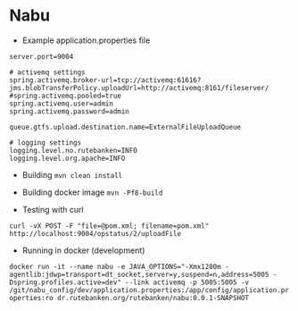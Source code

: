 # Nabu

* Example application.properties file

```
server.port=9004

# activemq settings
spring.activemq.broker-url=tcp://activemq:61616?jms.blobTransferPolicy.uploadUrl=http://activemq:8161/fileserver/
#spring.activemq.pooled=true
spring.activemq.user=admin
spring.activemq.password=admin

queue.gtfs.upload.destination.name=ExternalFileUploadQueue

# logging settings
logging.level.no.rutebanken=INFO
logging.level.org.apache=INFO
```

* Building
`mvn clean install`

* Building docker image
`mvn -Pf8-build`

* Testing with curl

`curl -vX POST -F "file=@pom.xml; filename=pom.xml" http://localhost:9004/opstatus/2/uploadFile`

* Running in docker (development)

`docker run -it --name nabu -e JAVA_OPTIONS="-Xmx1280m -agentlib:jdwp=transport=dt_socket,server=y,suspend=n,address=5005 -Dspring.profiles.active=dev" --link activemq -p 5005:5005 -v /git/nabu_config/dev/application.properties:/app/config/application.properties:ro dr.rutebanken.org/rutebanken/nabu:0.0.1-SNAPSHOT`
